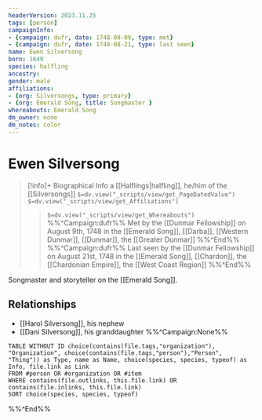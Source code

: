 ```yaml
---
headerVersion: 2023.11.25
tags: [person]
campaignInfo: 
- {campaign: dufr, date: 1748-08-09, type: met}
- {campaign: dufr, date: 1748-08-21, type: last seen}
name: Ewen Silversong
born: 1649
species: halfling
ancestry:
gender: male
affiliations: 
- {org: Silversongs, type: primary}
- {org: Emerald Song, title: Songmaster }
whereabouts: Emerald Song
dm_owner: none
dm_notes: color
---
```

# Ewen Silversong
>[!info]+ Biographical Info
> a [[Halflings|halfling]], he/him of the [[Silversongs]]
> `$=dv.view("_scripts/view/get_PageDatedValue")`
> `$=dv.view("_scripts/view/get_Affiliations")`
>> `$=dv.view("_scripts/view/get_Whereabouts")`
>> %%^Campaign:dufr%% Met by the [[Dunmar Fellowship]] on August 9th, 1748 in the [[Emerald Song]], [[Darba]], [[Western Dunmar]], [[Dunmar]], the [[Greater Dunmar]] %%^End%%
>> %%^Campaign:dufr%% Last seen by the [[Dunmar Fellowship]] on August 21st, 1748 in the [[Emerald Song]], [[Chardon]], the [[Chardonian Empire]], the [[West Coast Region]] %%^End%%

Songmaster and storyteller on the [[Emerald Song]].
## Relationships
- [[Harol Silversong]], his nephew
- [[Dani Silversong]], his granddaughter
%%^Campaign:None%%
```dataview
TABLE WITHOUT ID choice(contains(file.tags,"organization"), "Organization", choice(contains(file.tags,"person"),"Person", "Thing")) as Type, name as Name, choice(species, species, typeof) as Info, file.link as Link
FROM #person OR #organization OR #item
WHERE contains(file.outlinks, this.file.link) OR contains(file.inlinks, this.file.link)
SORT choice(species, species, typeof)
```
%%^End%%

